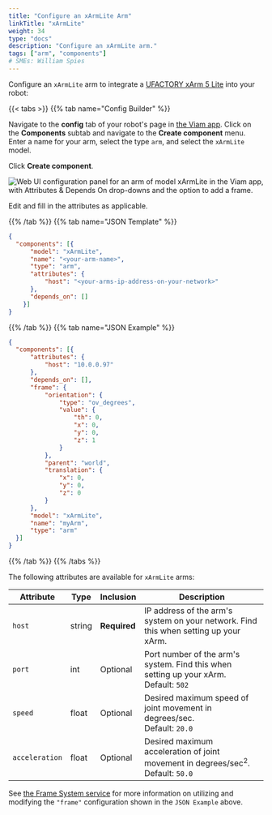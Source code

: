```yaml
---
title: "Configure an xArmLite Arm"
linkTitle: "xArmLite"
weight: 34
type: "docs"
description: "Configure an xArmLite arm."
tags: ["arm", "components"]
# SMEs: William Spies
---
```


Configure an `xArmLite` arm to integrate a [UFACTORY xArm 5 Lite](https://www.ufactory.cc/product-page/ufactory-xarm-5-lite/) into your robot:

{{< tabs >}}
{{% tab name="Config Builder" %}}

Navigate to the **config** tab of your robot's page in [the Viam app](https://app.viam.com).
Click on the **Components** subtab and navigate to the **Create component** menu.
Enter a name for your arm, select the type `arm`, and select the `xArmLite` model.

Click **Create component**.

![Web UI configuration panel for an arm of model xArmLite in the Viam app, with Attributes & Depends On drop-downs and the option to add a frame.](../img/xArmLite-ui-config.png)

Edit and fill in the attributes as applicable.

{{% /tab %}}
{{% tab name="JSON Template" %}}

```json {class="line-numbers linkable-line-numbers"}
{
  "components": [{
      "model": "xArmLite",
      "name": "<your-arm-name>",
      "type": "arm",
      "attributes": {
          "host": "<your-arms-ip-address-on-your-network>"
      },
      "depends_on": []
    }]
}
```

{{% /tab %}}
{{% tab name="JSON Example" %}}

```json {class="line-numbers linkable-line-numbers"}
{
  "components": [{
      "attributes": {
          "host": "10.0.0.97"
      },
      "depends_on": [],
      "frame": {
          "orientation": {
              "type": "ov_degrees",
              "value": {
                  "th": 0,
                  "x": 0,
                  "y": 0,
                  "z": 1
              }
          },
          "parent": "world",
          "translation": {
              "x": 0,
              "y": 0,
              "z": 0
          }
      },
      "model": "xArmLite",
      "name": "myArm",
      "type": "arm"
  }]
}
```

{{% /tab %}}
{{% /tabs %}}

The following attributes are available for `xArmLite` arms:

| Attribute | Type | Inclusion | Description |
| --------- | ---- | ----------| ----------- |
| `host`  | string | **Required** | IP address of the arm's system on your network. Find this when setting up your xArm. |
| `port`  | int | Optional | Port number of the arm's system. Find this when setting up your xArm. <br> Default: `502` |
| `speed` | float | Optional | Desired maximum speed of joint movement in degrees/sec. <br> Default: `20.0` |
| `acceleration`  | float | Optional | Desired maximum acceleration of joint movement in degrees/sec<sup>2</sup>. <br> Default: `50.0` |

See [the Frame System service](/services/frame-system) for more information on utilizing and modifying the `"frame"` configuration shown in the `JSON Example` above.
